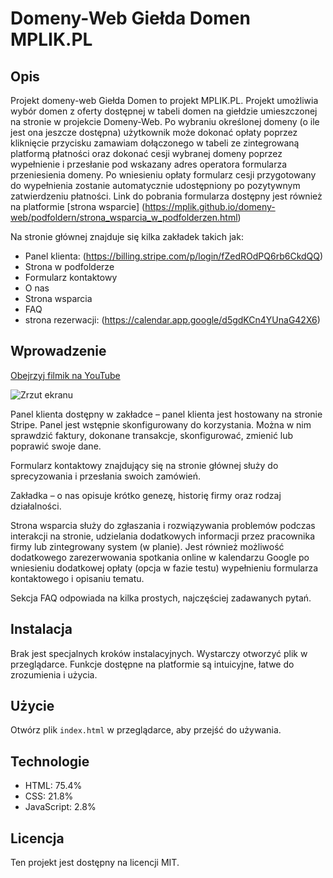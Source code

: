 # Domeny-Web Giełda Domen MPLIK.PL

## Opis
Projekt domeny-web Giełda Domen to projekt MPLIK.PL. Projekt umożliwia wybór domen z oferty dostępnej w tabeli domen na giełdzie umieszczonej na stronie w projekcie Domeny-Web. Po wybraniu określonej domeny (o ile jest ona jeszcze dostępna) użytkownik może dokonać opłaty poprzez kliknięcie przycisku zamawiam dołączonego w tabeli ze zintegrowaną platformą płatności oraz dokonać cesji wybranej domeny poprzez wypełnienie i przesłanie pod wskazany adres operatora formularza przeniesienia domeny. Po wniesieniu opłaty formularz cesji przygotowany do wypełnienia zostanie automatycznie udostępniony po pozytywnym zatwierdzeniu płatności. Link do pobrania formularza dostępny jest również na platformie [strona wsparcie]
(https://mplik.github.io/domeny-web/podfoldern/strona_wsparcia_w_podfolderzen.html)

Na stronie głównej znajduje się kilka zakładek takich jak:
- Panel klienta: (https://billing.stripe.com/p/login/fZedROdPQ6rb6CkdQQ)
- Strona w podfolderze
- Formularz kontaktowy
- O nas
- Strona wsparcia
- FAQ
- strona rezerwacji: (https://calendar.app.google/d5gdKCn4YUnaG42X6)

## Wprowadzenie
[Obejrzyj filmik na YouTube][watchYouTubeShort]

![Zrzut ekranu][imgResourceLink]

Panel klienta dostępny w zakładce – panel klienta jest hostowany na stronie Stripe. Panel jest wstępnie skonfigurowany do korzystania. Można w nim sprawdzić faktury, dokonane transakcje, skonfigurować, zmienić lub poprawić swoje dane.

Formularz kontaktowy znajdujący się na stronie głównej służy do sprecyzowania i przesłania swoich zamówień.

Zakładka – o nas opisuje krótko genezę, historię firmy oraz rodzaj działalności.

Strona wsparcia służy do zgłaszania i rozwiązywania problemów podczas interakcji na stronie, udzielania dodatkowych informacji przez pracownika firmy lub zintegrowany system (w planie). Jest również możliwość dodatkowego zarezerwowania spotkania online w kalendarzu Google po wniesieniu dodatkowej opłaty (opcja w fazie testu) wypełnieniu formularza kontaktowego i opisaniu tematu.

Sekcja FAQ odpowiada na kilka prostych, najczęściej zadawanych pytań.

## Instalacja
Brak jest specjalnych kroków instalacyjnych. Wystarczy otworzyć plik w przeglądarce. Funkcje dostępne na platformie są intuicyjne, łatwe do zrozumienia i użycia.

## Użycie
Otwórz plik `index.html` w przeglądarce, aby przejść do używania.

## Technologie
- HTML: 75.4%
- CSS: 21.8%
- JavaScript: 2.8%

## Licencja
Ten projekt jest dostępny na licencji MIT.


[zrzut-obraz]: ./zasobu/zrzut_ekranu-giełda_domen_plik.readme.md.png "Zrzut ekranu"
[watchYouTubeShort]: https://youtube.com/shorts/lLUIFieyUPs?si=g5q1jRpHASltx2Q5
[imgResourceLink]: ./zasobyzrzut_ekranu-giełda_domen_plik.readme.md.png